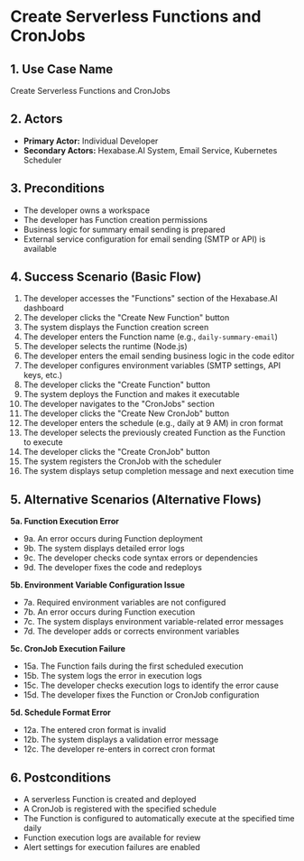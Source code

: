 # Create Serverless Functions and CronJobs

## 1. Use Case Name
Create Serverless Functions and CronJobs

## 2. Actors
- **Primary Actor:** Individual Developer
- **Secondary Actors:** Hexabase.AI System, Email Service, Kubernetes Scheduler

## 3. Preconditions
- The developer owns a workspace
- The developer has Function creation permissions
- Business logic for summary email sending is prepared
- External service configuration for email sending (SMTP or API) is available

## 4. Success Scenario (Basic Flow)
1. The developer accesses the "Functions" section of the Hexabase.AI dashboard
2. The developer clicks the "Create New Function" button
3. The system displays the Function creation screen
4. The developer enters the Function name (e.g., `daily-summary-email`)
5. The developer selects the runtime (Node.js)
6. The developer enters the email sending business logic in the code editor
7. The developer configures environment variables (SMTP settings, API keys, etc.)
8. The developer clicks the "Create Function" button
9. The system deploys the Function and makes it executable
10. The developer navigates to the "CronJobs" section
11. The developer clicks the "Create New CronJob" button
12. The developer enters the schedule (e.g., daily at 9 AM) in cron format
13. The developer selects the previously created Function as the Function to execute
14. The developer clicks the "Create CronJob" button
15. The system registers the CronJob with the scheduler
16. The system displays setup completion message and next execution time

## 5. Alternative Scenarios (Alternative Flows)
**5a. Function Execution Error**
- 9a. An error occurs during Function deployment
- 9b. The system displays detailed error logs
- 9c. The developer checks code syntax errors or dependencies
- 9d. The developer fixes the code and redeploys

**5b. Environment Variable Configuration Issue**
- 7a. Required environment variables are not configured
- 7b. An error occurs during Function execution
- 7c. The system displays environment variable-related error messages
- 7d. The developer adds or corrects environment variables

**5c. CronJob Execution Failure**
- 15a. The Function fails during the first scheduled execution
- 15b. The system logs the error in execution logs
- 15c. The developer checks execution logs to identify the error cause
- 15d. The developer fixes the Function or CronJob configuration

**5d. Schedule Format Error**
- 12a. The entered cron format is invalid
- 12b. The system displays a validation error message
- 12c. The developer re-enters in correct cron format

## 6. Postconditions
- A serverless Function is created and deployed
- A CronJob is registered with the specified schedule
- The Function is configured to automatically execute at the specified time daily
- Function execution logs are available for review
- Alert settings for execution failures are enabled 